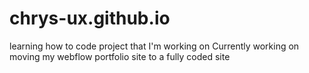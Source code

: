 # chrys-ux.github.io
learning how to code
project that I'm working on
Currently working on moving my webflow portfolio site to a fully coded site
